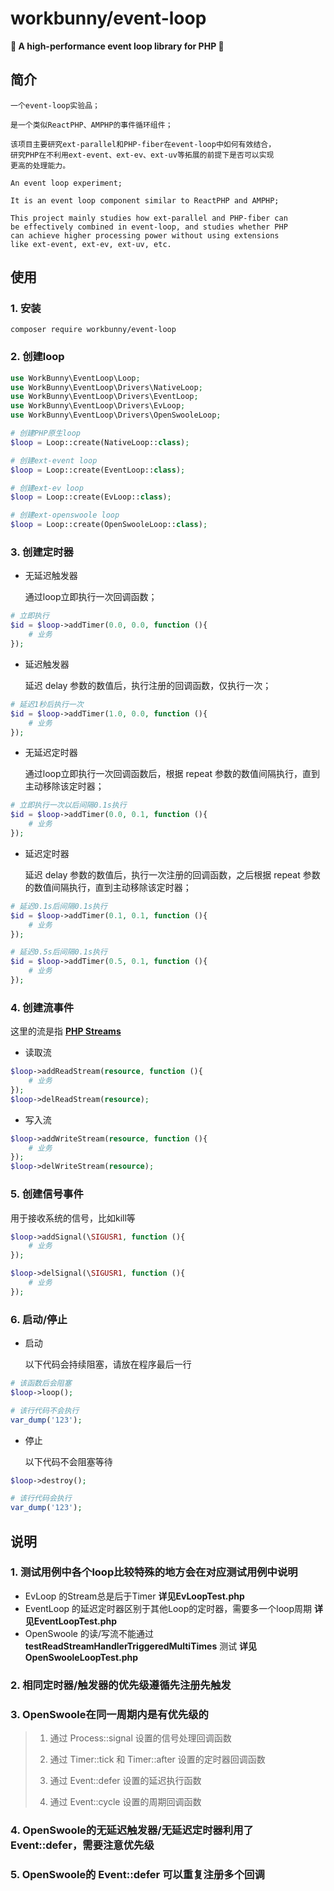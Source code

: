 # workbunny/event-loop

**🐇 A high-performance event loop library for PHP 🐇**

## 简介

    一个event-loop实验品；

    是一个类似ReactPHP、AMPHP的事件循环组件；

    该项目主要研究ext-parallel和PHP-fiber在event-loop中如何有效结合，
    研究PHP在不利用ext-event、ext-ev、ext-uv等拓展的前提下是否可以实现
    更高的处理能力。

    An event loop experiment;

    It is an event loop component similar to ReactPHP and AMPHP;

    This project mainly studies how ext-parallel and PHP-fiber can
    be effectively combined in event-loop, and studies whether PHP 
    can achieve higher processing power without using extensions 
    like ext-event, ext-ev, ext-uv, etc.

## 使用

### 1. 安装
```
composer require workbunny/event-loop
```

### 2. 创建loop

```php
use WorkBunny\EventLoop\Loop;
use WorkBunny\EventLoop\Drivers\NativeLoop;
use WorkBunny\EventLoop\Drivers\EventLoop;
use WorkBunny\EventLoop\Drivers\EvLoop;
use WorkBunny\EventLoop\Drivers\OpenSwooleLoop;

# 创建PHP原生loop
$loop = Loop::create(NativeLoop::class);

# 创建ext-event loop
$loop = Loop::create(EventLoop::class);

# 创建ext-ev loop
$loop = Loop::create(EvLoop::class);

# 创建ext-openswoole loop
$loop = Loop::create(OpenSwooleLoop::class);
```

### 3. 创建定时器

- 无延迟触发器

  通过loop立即执行一次回调函数；
```php
# 立即执行
$id = $loop->addTimer(0.0, 0.0, function (){
    # 业务
});
```

- 延迟触发器

  延迟 delay 参数的数值后，执行注册的回调函数，仅执行一次；
```php
# 延迟1秒后执行一次
$id = $loop->addTimer(1.0, 0.0, function (){
    # 业务
});
```

- 无延迟定时器

  通过loop立即执行一次回调函数后，根据 repeat 参数的数值间隔执行，直到主动移除该定时器；
```php
# 立即执行一次以后间隔0.1s执行
$id = $loop->addTimer(0.0, 0.1, function (){
    # 业务
});
```

- 延迟定时器

  延迟 delay 参数的数值后，执行一次注册的回调函数，之后根据 repeat 参数的数值间隔执行，直到主动移除该定时器；
```php
# 延迟0.1s后间隔0.1s执行
$id = $loop->addTimer(0.1, 0.1, function (){
    # 业务
});

# 延迟0.5s后间隔0.1s执行
$id = $loop->addTimer(0.5, 0.1, function (){
    # 业务
});
```

### 4. 创建流事件

  这里的流是指 **[PHP Streams](https://www.php.net/manual/zh/book.stream.php)**

- 读取流
```php
$loop->addReadStream(resource, function (){
    # 业务
});
$loop->delReadStream(resource);
```

- 写入流
```php
$loop->addWriteStream(resource, function (){
    # 业务
});
$loop->delWriteStream(resource);
```

### 5. 创建信号事件

  用于接收系统的信号，比如kill等
```php
$loop->addSignal(\SIGUSR1, function (){
    # 业务
});

$loop->delSignal(\SIGUSR1, function (){
    # 业务
});
```

### 6. 启动/停止

- 启动

  以下代码会持续阻塞，请放在程序最后一行
```php
# 该函数后会阻塞
$loop->loop();

# 该行代码不会执行
var_dump('123');
```

- 停止

  以下代码不会阻塞等待
```php
$loop->destroy();

# 该行代码会执行
var_dump('123');
```

## 说明
### 1. 测试用例中各个loop比较特殊的地方会在对应测试用例中说明
- EvLoop 的Stream总是后于Timer **详见EvLoopTest.php**
- EventLoop 的延迟定时器区别于其他Loop的定时器，需要多一个loop周期 **详见EventLoopTest.php**
- OpenSwoole 的读/写流不能通过 **testReadStreamHandlerTriggeredMultiTimes** 测试 **详见OpenSwooleLoopTest.php**

### 2. 相同定时器/触发器的优先级遵循先注册先触发

### 3. OpenSwoole在同一周期内是有优先级的

> 1. 通过 Process::signal 设置的信号处理回调函数
> 
> 2. 通过 Timer::tick 和 Timer::after 设置的定时器回调函数
> 
> 3. 通过 Event::defer 设置的延迟执行函数
> 
> 4. 通过 Event::cycle 设置的周期回调函数


### 4. OpenSwoole的无延迟触发器/无延迟定时器利用了 Event::defer，需要注意优先级

### 5. OpenSwoole的 Event::defer 可以重复注册多个回调
